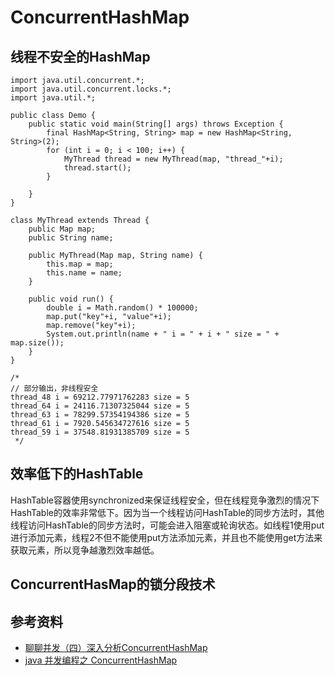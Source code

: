 # ConcurrentHashMap

## 线程不安全的HashMap

```
import java.util.concurrent.*;
import java.util.concurrent.locks.*;
import java.util.*;

public class Demo {
	public static void main(String[] args) throws Exception {
		final HashMap<String, String> map = new HashMap<String, String>(2);
		for (int i = 0; i < 100; i++) {
			MyThread thread = new MyThread(map, "thread_"+i);
			thread.start();
		}

	}
}

class MyThread extends Thread {
	public Map map;
	public String name;

	public MyThread(Map map, String name) {
		this.map = map;
		this.name = name;
	}

	public void run() {
		double i = Math.random() * 100000;
		map.put("key"+i, "value"+i);
		map.remove("key"+i);
		System.out.println(name + " i = " + i + " size = " + map.size());
	}
}

/*
// 部分输出，非线程安全
thread_48 i = 69212.77971762283 size = 5
thread_64 i = 24116.71307325044 size = 5
thread_63 i = 78299.57354194386 size = 5
thread_61 i = 7920.545634727616 size = 5
thread_59 i = 37548.81931385709 size = 5
 */
```

## 效率低下的HashTable

HashTable容器使用synchronized来保证线程安全，但在线程竞争激烈的情况下HashTable的效率非常低下。因为当一个线程访问HashTable的同步方法时，其他线程访问HashTable的同步方法时，可能会进入阻塞或轮询状态。如线程1使用put进行添加元素，线程2不但不能使用put方法添加元素，并且也不能使用get方法来获取元素，所以竞争越激烈效率越低。

## ConcurrentHasMap的锁分段技术

## 参考资料

* [聊聊并发（四）深入分析ConcurrentHashMap](http://ifeve.com/concurrenthashmap/)
* [java 并发编程之 ConcurrentHashMap](https://juejin.im/entry/58808a221b69e60059038382)